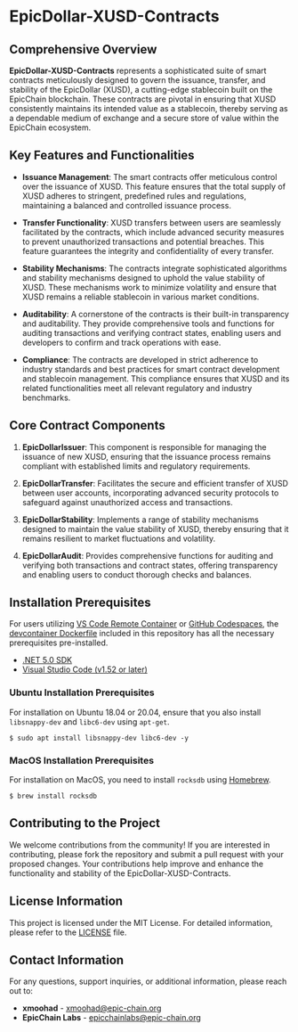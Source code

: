 # EpicDollar-XUSD-Contracts

## Comprehensive Overview

**EpicDollar-XUSD-Contracts** represents a sophisticated suite of smart contracts meticulously designed to govern the issuance, transfer, and stability of the EpicDollar (XUSD), a cutting-edge stablecoin built on the EpicChain blockchain. These contracts are pivotal in ensuring that XUSD consistently maintains its intended value as a stablecoin, thereby serving as a dependable medium of exchange and a secure store of value within the EpicChain ecosystem.

## Key Features and Functionalities

- **Issuance Management**: The smart contracts offer meticulous control over the issuance of XUSD. This feature ensures that the total supply of XUSD adheres to stringent, predefined rules and regulations, maintaining a balanced and controlled issuance process.
  
- **Transfer Functionality**: XUSD transfers between users are seamlessly facilitated by the contracts, which include advanced security measures to prevent unauthorized transactions and potential breaches. This feature guarantees the integrity and confidentiality of every transfer.

- **Stability Mechanisms**: The contracts integrate sophisticated algorithms and stability mechanisms designed to uphold the value stability of XUSD. These mechanisms work to minimize volatility and ensure that XUSD remains a reliable stablecoin in various market conditions.

- **Auditability**: A cornerstone of the contracts is their built-in transparency and auditability. They provide comprehensive tools and functions for auditing transactions and verifying contract states, enabling users and developers to confirm and track operations with ease.

- **Compliance**: The contracts are developed in strict adherence to industry standards and best practices for smart contract development and stablecoin management. This compliance ensures that XUSD and its related functionalities meet all relevant regulatory and industry benchmarks.

## Core Contract Components

1. **EpicDollarIssuer**: This component is responsible for managing the issuance of new XUSD, ensuring that the issuance process remains compliant with established limits and regulatory requirements.

2. **EpicDollarTransfer**: Facilitates the secure and efficient transfer of XUSD between user accounts, incorporating advanced security protocols to safeguard against unauthorized access and transactions.

3. **EpicDollarStability**: Implements a range of stability mechanisms designed to maintain the value stability of XUSD, thereby ensuring that it remains resilient to market fluctuations and volatility.

4. **EpicDollarAudit**: Provides comprehensive functions for auditing and verifying both transactions and contract states, offering transparency and enabling users to conduct thorough checks and balances.

## Installation Prerequisites

For users utilizing [VS Code Remote Container](https://code.visualstudio.com/docs/remote/containers) or [GitHub Codespaces](https://github.com/features/codespaces), the [devcontainer Dockerfile](.devcontainer/Dockerfile) included in this repository has all the necessary prerequisites pre-installed.

- [.NET 5.0 SDK](https://dotnet.microsoft.com/download/dotnet/5.0)
- [Visual Studio Code (v1.52 or later)](https://code.visualstudio.com/Download)

### Ubuntu Installation Prerequisites

For installation on Ubuntu 18.04 or 20.04, ensure that you also install `libsnappy-dev` and `libc6-dev` using `apt-get`.

``` shell
$ sudo apt install libsnappy-dev libc6-dev -y
```

### MacOS Installation Prerequisites

For installation on MacOS, you need to install `rocksdb` using [Homebrew](https://brew.sh/).

``` shell
$ brew install rocksdb
```

## Contributing to the Project

We welcome contributions from the community! If you are interested in contributing, please fork the repository and submit a pull request with your proposed changes. Your contributions help improve and enhance the functionality and stability of the EpicDollar-XUSD-Contracts.

## License Information

This project is licensed under the MIT License. For detailed information, please refer to the [LICENSE](LICENSE) file.

## Contact Information

For any questions, support inquiries, or additional information, please reach out to:

- **xmoohad** - [xmoohad@epic-chain.org](mailto:xmoohad@epic-chain.org)
- **EpicChain Labs** - [epicchainlabs@epic-chain.org](mailto:epicchainlabs@epic-chain.org)
